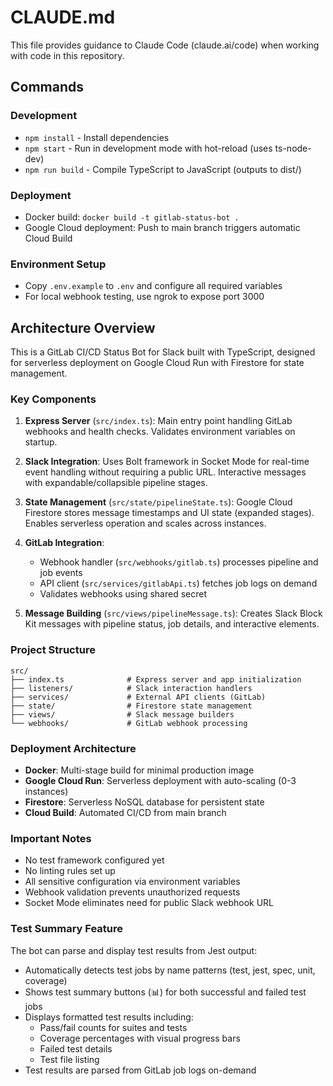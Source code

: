 # CLAUDE.md

This file provides guidance to Claude Code (claude.ai/code) when working with code in this repository.

## Commands

### Development
- `npm install` - Install dependencies
- `npm start` - Run in development mode with hot-reload (uses ts-node-dev)
- `npm run build` - Compile TypeScript to JavaScript (outputs to dist/)

### Deployment
- Docker build: `docker build -t gitlab-status-bot .`
- Google Cloud deployment: Push to main branch triggers automatic Cloud Build

### Environment Setup
- Copy `.env.example` to `.env` and configure all required variables
- For local webhook testing, use ngrok to expose port 3000

## Architecture Overview

This is a GitLab CI/CD Status Bot for Slack built with TypeScript, designed for serverless deployment on Google Cloud Run with Firestore for state management.

### Key Components

1. **Express Server** (`src/index.ts`): Main entry point handling GitLab webhooks and health checks. Validates environment variables on startup.

2. **Slack Integration**: Uses Bolt framework in Socket Mode for real-time event handling without requiring a public URL. Interactive messages with expandable/collapsible pipeline stages.

3. **State Management** (`src/state/pipelineState.ts`): Google Cloud Firestore stores message timestamps and UI state (expanded stages). Enables serverless operation and scales across instances.

4. **GitLab Integration**: 
   - Webhook handler (`src/webhooks/gitlab.ts`) processes pipeline and job events
   - API client (`src/services/gitlabApi.ts`) fetches job logs on demand
   - Validates webhooks using shared secret

5. **Message Building** (`src/views/pipelineMessage.ts`): Creates Slack Block Kit messages with pipeline status, job details, and interactive elements.

### Project Structure
```
src/
├── index.ts              # Express server and app initialization
├── listeners/            # Slack interaction handlers
├── services/             # External API clients (GitLab)
├── state/                # Firestore state management
├── views/                # Slack message builders
└── webhooks/             # GitLab webhook processing
```

### Deployment Architecture
- **Docker**: Multi-stage build for minimal production image
- **Google Cloud Run**: Serverless deployment with auto-scaling (0-3 instances)
- **Firestore**: Serverless NoSQL database for persistent state
- **Cloud Build**: Automated CI/CD from main branch

### Important Notes
- No test framework configured yet
- No linting rules set up
- All sensitive configuration via environment variables
- Webhook validation prevents unauthorized requests
- Socket Mode eliminates need for public Slack webhook URL

### Test Summary Feature
The bot can parse and display test results from Jest output:
- Automatically detects test jobs by name patterns (test, jest, spec, unit, coverage)
- Shows test summary buttons (📊) for both successful and failed test jobs
- Displays formatted test results including:
  - Pass/fail counts for suites and tests
  - Coverage percentages with visual progress bars
  - Failed test details
  - Test file listing
- Test results are parsed from GitLab job logs on-demand